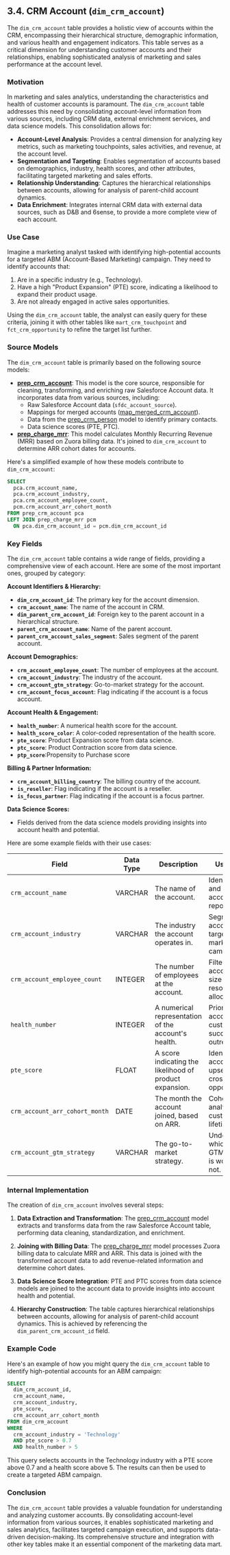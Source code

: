 ## 3.4. CRM Account (`dim_crm_account`)

The `dim_crm_account` table provides a holistic view of accounts within the CRM, encompassing their hierarchical structure, demographic information, and various health and engagement indicators. This table serves as a critical dimension for understanding customer accounts and their relationships, enabling sophisticated analysis of marketing and sales performance at the account level.

### Motivation

In marketing and sales analytics, understanding the characteristics and health of customer accounts is paramount. The `dim_crm_account` table addresses this need by consolidating account-level information from various sources, including CRM data, external enrichment services, and data science models. This consolidation allows for:

*   **Account-Level Analysis**: Provides a central dimension for analyzing key metrics, such as marketing touchpoints, sales activities, and revenue, at the account level.
*   **Segmentation and Targeting**: Enables segmentation of accounts based on demographics, industry, health scores, and other attributes, facilitating targeted marketing and sales efforts.
*   **Relationship Understanding**: Captures the hierarchical relationships between accounts, allowing for analysis of parent-child account dynamics.
*   **Data Enrichment**: Integrates internal CRM data with external data sources, such as D&B and 6sense, to provide a more complete view of each account.

### Use Case

Imagine a marketing analyst tasked with identifying high-potential accounts for a targeted ABM (Account-Based Marketing) campaign. They need to identify accounts that:

1.  Are in a specific industry (e.g., Technology).
2.  Have a high "Product Expansion" (PTE) score, indicating a likelihood to expand their product usage.
3.  Are not already engaged in active sales opportunities.

Using the `dim_crm_account` table, the analyst can easily query for these criteria, joining it with other tables like `mart_crm_touchpoint` and `fct_crm_opportunity` to refine the target list further.

### Source Models

The `dim_crm_account` table is primarily based on the following source models:

*   **[prep_crm_account](chapter_441.md)**: This model is the core source, responsible for cleaning, transforming, and enriching raw Salesforce Account data. It incorporates data from various sources, including:
    *   Raw Salesforce Account data (`sfdc_account_source`).
    *   Mappings for merged accounts ([map_merged_crm_account](chapter_443.md)).
    *   Data from the [prep_crm_person](chapter_411.md) model to identify primary contacts.
    *   Data science scores (PTE, PTC).
*   **[prep_charge_mrr](chapter_445.md)**: This model calculates Monthly Recurring Revenue (MRR) based on Zuora billing data. It's joined to `dim_crm_account` to determine ARR cohort dates for accounts.

Here's a simplified example of how these models contribute to `dim_crm_account`:

```sql
SELECT
  pca.crm_account_name,
  pca.crm_account_industry,
  pca.crm_account_employee_count,
  pcm.crm_account_arr_cohort_month
FROM prep_crm_account pca
LEFT JOIN prep_charge_mrr pcm
  ON pca.dim_crm_account_id = pcm.dim_crm_account_id
```

### Key Fields

The `dim_crm_account` table contains a wide range of fields, providing a comprehensive view of each account. Here are some of the most important ones, grouped by category:

**Account Identifiers & Hierarchy:**

*   **`dim_crm_account_id`**:  The primary key for the account dimension.
*   **`crm_account_name`**: The name of the account in CRM.
*   **`dim_parent_crm_account_id`**:  Foreign key to the parent account in a hierarchical structure.
*   **`parent_crm_account_name`**: Name of the parent account.
*   **`parent_crm_account_sales_segment`**: Sales segment of the parent account.

**Account Demographics:**

*   **`crm_account_employee_count`**: The number of employees at the account.
*   **`crm_account_industry`**: The industry of the account.
*   **`crm_account_gtm_strategy`**: Go-to-market strategy for the account.
*   **`crm_account_focus_account`**: Flag indicating if the account is a focus account.

**Account Health & Engagement:**

*   **`health_number`**: A numerical health score for the account.
*   **`health_score_color`**: A color-coded representation of the health score.
*   **`pte_score`**: Product Expansion score from data science.
*   **`ptc_score`**: Product Contraction score from data science.
*    **`ptp_score`**:Propensity to Purchase score

**Billing & Partner Information:**

*   **`crm_account_billing_country`**: The billing country of the account.
*   **`is_reseller`**: Flag indicating if the account is a reseller.
*   **`is_focus_partner`**: Flag indicating if the account is a focus partner.

**Data Science Scores:**

*   Fields derived from the data science models providing insights into account health and potential.

Here are some example fields with their use cases:

| Field                       | Data Type | Description                                                                                                   | Use Case                                                                                                                                          |
| --------------------------- | --------- | ------------------------------------------------------------------------------------------------------------- | ------------------------------------------------------------------------------------------------------------------------------------------------- |
| `crm_account_name`          | VARCHAR   | The name of the account.                                                                                     | Identifying and labeling accounts in reports.                                                                                                   |
| `crm_account_industry`      | VARCHAR   | The industry the account operates in.                                                                         | Segmenting accounts for targeted marketing campaigns.                                                                                             |
| `crm_account_employee_count` | INTEGER   | The number of employees at the account.                                                                         | Filtering accounts by size for resource allocation.                                                                                             |
| `health_number`             | INTEGER   | A numerical representation of the account's health.                                                            | Prioritizing accounts for customer success outreach.                                                                                            |
| `pte_score`                 | FLOAT     | A score indicating the likelihood of product expansion.                                                         | Identifying accounts for upselling and cross-selling opportunities.                                                                          |
| `crm_account_arr_cohort_month` | DATE      | The month the account joined, based on ARR.                                             | Cohort analysis of customer lifetime value.                                                                                                |
| `crm_account_gtm_strategy`             | VARCHAR | The go-to-market strategy.              | Understand which type of GTM strategy is working or not.                                                                                                |

### Internal Implementation

The creation of `dim_crm_account` involves several steps:

1.  **Data Extraction and Transformation**: The [prep_crm_account](chapter_441.md) model extracts and transforms data from the raw Salesforce Account table, performing data cleaning, standardization, and enrichment.

2.  **Joining with Billing Data**: The [prep_charge_mrr](chapter_445.md) model processes Zuora billing data to calculate MRR and ARR. This data is joined with the transformed account data to add revenue-related information and determine cohort dates.

3.  **Data Science Score Integration**: PTE and PTC scores from data science models are joined to the account data to provide insights into account health and potential.

4.  **Hierarchy Construction**: The table captures hierarchical relationships between accounts, allowing for analysis of parent-child account dynamics. This is achieved by referencing the `dim_parent_crm_account_id` field.

### Example Code

Here's an example of how you might query the `dim_crm_account` table to identify high-potential accounts for an ABM campaign:

```sql
SELECT
  dim_crm_account_id,
  crm_account_name,
  crm_account_industry,
  pte_score,
  crm_account_arr_cohort_month
FROM dim_crm_account
WHERE
  crm_account_industry = 'Technology'
  AND pte_score > 0.7
  AND health_number > 5
```

This query selects accounts in the Technology industry with a PTE score above 0.7 and a health score above 5. The results can then be used to create a targeted ABM campaign.

### Conclusion

The `dim_crm_account` table provides a valuable foundation for understanding and analyzing customer accounts. By consolidating account-level information from various sources, it enables sophisticated marketing and sales analytics, facilitates targeted campaign execution, and supports data-driven decision-making. Its comprehensive structure and integration with other key tables make it an essential component of the marketing data mart.
